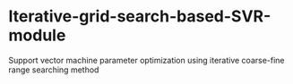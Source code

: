 # Iterative-grid-search-based-SVR-module

Support vector machine parameter optimization using iterative coarse-fine range searching method
